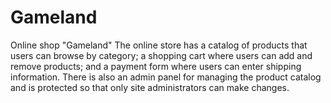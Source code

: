 # Gameland
Online shop "Gameland"
The online store has a catalog of products that users can browse by category; a shopping cart where users can add and remove products; and a payment form where users can enter shipping information. There is also an admin panel for managing the product catalog and is protected so that only site administrators can make changes.
